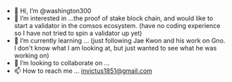 - 👋 Hi, I’m @washington300
- 👀 I’m interested in ...the proof of stake block chain, and would like to start a validator in the comsos ecosystem. (have no coding experience so I have not tried to spin a validator up yet) 
- 🌱 I’m currently learning ... (just following Jae Kwon and his work on Gno.  I don't know what I am looking at, but just wanted to see what he was working on)
- 💞️ I’m looking to collaborate on ...
- 📫 How to reach me ... invictus1851@gmail.com

<!---
washington300/washington300 is a ✨ special ✨ repository because its `README.md` (this file) appears on your GitHub profile.
You can click the Preview link to take a look at your changes.
--->
